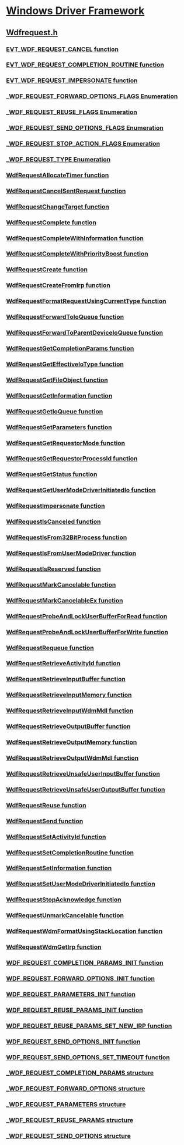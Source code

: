 # [Windows Driver Framework](../_wdf/index.md)
## [Wdfrequest.h](index.md)
### [EVT_WDF_REQUEST_CANCEL function](../wdfrequest/nc-wdfrequest-evt_wdf_request_cancel.md)
### [EVT_WDF_REQUEST_COMPLETION_ROUTINE function](../wdfrequest/nc-wdfrequest-evt_wdf_request_completion_routine.md)
### [EVT_WDF_REQUEST_IMPERSONATE function](../wdfrequest/nc-wdfrequest-evt_wdf_request_impersonate.md)
### [_WDF_REQUEST_FORWARD_OPTIONS_FLAGS Enumeration](../wdfrequest/ne-wdfrequest-_wdf_request_forward_options_flags.md)
### [_WDF_REQUEST_REUSE_FLAGS Enumeration](../wdfrequest/ne-wdfrequest-_wdf_request_reuse_flags.md)
### [_WDF_REQUEST_SEND_OPTIONS_FLAGS Enumeration](../wdfrequest/ne-wdfrequest-_wdf_request_send_options_flags.md)
### [_WDF_REQUEST_STOP_ACTION_FLAGS Enumeration](../wdfrequest/ne-wdfrequest-_wdf_request_stop_action_flags.md)
### [_WDF_REQUEST_TYPE Enumeration](../wdfrequest/ne-wdfrequest-_wdf_request_type.md)
### [WdfRequestAllocateTimer function](../wdfrequest/nf-wdfrequest-wdfrequestallocatetimer.md)
### [WdfRequestCancelSentRequest function](../wdfrequest/nf-wdfrequest-wdfrequestcancelsentrequest.md)
### [WdfRequestChangeTarget function](../wdfrequest/nf-wdfrequest-wdfrequestchangetarget.md)
### [WdfRequestComplete function](../wdfrequest/nf-wdfrequest-wdfrequestcomplete.md)
### [WdfRequestCompleteWithInformation function](../wdfrequest/nf-wdfrequest-wdfrequestcompletewithinformation.md)
### [WdfRequestCompleteWithPriorityBoost function](../wdfrequest/nf-wdfrequest-wdfrequestcompletewithpriorityboost.md)
### [WdfRequestCreate function](../wdfrequest/nf-wdfrequest-wdfrequestcreate.md)
### [WdfRequestCreateFromIrp function](../wdfrequest/nf-wdfrequest-wdfrequestcreatefromirp.md)
### [WdfRequestFormatRequestUsingCurrentType function](../wdfrequest/nf-wdfrequest-wdfrequestformatrequestusingcurrenttype.md)
### [WdfRequestForwardToIoQueue function](../wdfrequest/nf-wdfrequest-wdfrequestforwardtoioqueue.md)
### [WdfRequestForwardToParentDeviceIoQueue function](../wdfrequest/nf-wdfrequest-wdfrequestforwardtoparentdeviceioqueue.md)
### [WdfRequestGetCompletionParams function](../wdfrequest/nf-wdfrequest-wdfrequestgetcompletionparams.md)
### [WdfRequestGetEffectiveIoType function](../wdfrequest/nf-wdfrequest-wdfrequestgeteffectiveiotype.md)
### [WdfRequestGetFileObject function](../wdfrequest/nf-wdfrequest-wdfrequestgetfileobject.md)
### [WdfRequestGetInformation function](../wdfrequest/nf-wdfrequest-wdfrequestgetinformation.md)
### [WdfRequestGetIoQueue function](../wdfrequest/nf-wdfrequest-wdfrequestgetioqueue.md)
### [WdfRequestGetParameters function](../wdfrequest/nf-wdfrequest-wdfrequestgetparameters.md)
### [WdfRequestGetRequestorMode function](../wdfrequest/nf-wdfrequest-wdfrequestgetrequestormode.md)
### [WdfRequestGetRequestorProcessId function](../wdfrequest/nf-wdfrequest-wdfrequestgetrequestorprocessid.md)
### [WdfRequestGetStatus function](../wdfrequest/nf-wdfrequest-wdfrequestgetstatus.md)
### [WdfRequestGetUserModeDriverInitiatedIo function](../wdfrequest/nf-wdfrequest-wdfrequestgetusermodedriverinitiatedio.md)
### [WdfRequestImpersonate function](../wdfrequest/nf-wdfrequest-wdfrequestimpersonate.md)
### [WdfRequestIsCanceled function](../wdfrequest/nf-wdfrequest-wdfrequestiscanceled.md)
### [WdfRequestIsFrom32BitProcess function](../wdfrequest/nf-wdfrequest-wdfrequestisfrom32bitprocess.md)
### [WdfRequestIsFromUserModeDriver function](../wdfrequest/nf-wdfrequest-wdfrequestisfromusermodedriver.md)
### [WdfRequestIsReserved function](../wdfrequest/nf-wdfrequest-wdfrequestisreserved.md)
### [WdfRequestMarkCancelable function](../wdfrequest/nf-wdfrequest-wdfrequestmarkcancelable.md)
### [WdfRequestMarkCancelableEx function](../wdfrequest/nf-wdfrequest-wdfrequestmarkcancelableex.md)
### [WdfRequestProbeAndLockUserBufferForRead function](../wdfrequest/nf-wdfrequest-wdfrequestprobeandlockuserbufferforread.md)
### [WdfRequestProbeAndLockUserBufferForWrite function](../wdfrequest/nf-wdfrequest-wdfrequestprobeandlockuserbufferforwrite.md)
### [WdfRequestRequeue function](../wdfrequest/nf-wdfrequest-wdfrequestrequeue.md)
### [WdfRequestRetrieveActivityId function](../wdfrequest/nf-wdfrequest-wdfrequestretrieveactivityid.md)
### [WdfRequestRetrieveInputBuffer function](../wdfrequest/nf-wdfrequest-wdfrequestretrieveinputbuffer.md)
### [WdfRequestRetrieveInputMemory function](../wdfrequest/nf-wdfrequest-wdfrequestretrieveinputmemory.md)
### [WdfRequestRetrieveInputWdmMdl function](../wdfrequest/nf-wdfrequest-wdfrequestretrieveinputwdmmdl.md)
### [WdfRequestRetrieveOutputBuffer function](../wdfrequest/nf-wdfrequest-wdfrequestretrieveoutputbuffer.md)
### [WdfRequestRetrieveOutputMemory function](../wdfrequest/nf-wdfrequest-wdfrequestretrieveoutputmemory.md)
### [WdfRequestRetrieveOutputWdmMdl function](../wdfrequest/nf-wdfrequest-wdfrequestretrieveoutputwdmmdl.md)
### [WdfRequestRetrieveUnsafeUserInputBuffer function](../wdfrequest/nf-wdfrequest-wdfrequestretrieveunsafeuserinputbuffer.md)
### [WdfRequestRetrieveUnsafeUserOutputBuffer function](../wdfrequest/nf-wdfrequest-wdfrequestretrieveunsafeuseroutputbuffer.md)
### [WdfRequestReuse function](../wdfrequest/nf-wdfrequest-wdfrequestreuse.md)
### [WdfRequestSend function](../wdfrequest/nf-wdfrequest-wdfrequestsend.md)
### [WdfRequestSetActivityId function](../wdfrequest/nf-wdfrequest-wdfrequestsetactivityid.md)
### [WdfRequestSetCompletionRoutine function](../wdfrequest/nf-wdfrequest-wdfrequestsetcompletionroutine.md)
### [WdfRequestSetInformation function](../wdfrequest/nf-wdfrequest-wdfrequestsetinformation.md)
### [WdfRequestSetUserModeDriverInitiatedIo function](../wdfrequest/nf-wdfrequest-wdfrequestsetusermodedriverinitiatedio.md)
### [WdfRequestStopAcknowledge function](../wdfrequest/nf-wdfrequest-wdfrequeststopacknowledge.md)
### [WdfRequestUnmarkCancelable function](../wdfrequest/nf-wdfrequest-wdfrequestunmarkcancelable.md)
### [WdfRequestWdmFormatUsingStackLocation function](../wdfrequest/nf-wdfrequest-wdfrequestwdmformatusingstacklocation.md)
### [WdfRequestWdmGetIrp function](../wdfrequest/nf-wdfrequest-wdfrequestwdmgetirp.md)
### [WDF_REQUEST_COMPLETION_PARAMS_INIT function](../wdfrequest/nf-wdfrequest-wdf_request_completion_params_init.md)
### [WDF_REQUEST_FORWARD_OPTIONS_INIT function](../wdfrequest/nf-wdfrequest-wdf_request_forward_options_init.md)
### [WDF_REQUEST_PARAMETERS_INIT function](../wdfrequest/nf-wdfrequest-wdf_request_parameters_init.md)
### [WDF_REQUEST_REUSE_PARAMS_INIT function](../wdfrequest/nf-wdfrequest-wdf_request_reuse_params_init.md)
### [WDF_REQUEST_REUSE_PARAMS_SET_NEW_IRP function](../wdfrequest/nf-wdfrequest-wdf_request_reuse_params_set_new_irp.md)
### [WDF_REQUEST_SEND_OPTIONS_INIT function](../wdfrequest/nf-wdfrequest-wdf_request_send_options_init.md)
### [WDF_REQUEST_SEND_OPTIONS_SET_TIMEOUT function](../wdfrequest/nf-wdfrequest-wdf_request_send_options_set_timeout.md)
### [_WDF_REQUEST_COMPLETION_PARAMS structure](../wdfrequest/ns-wdfrequest-_wdf_request_completion_params.md)
### [_WDF_REQUEST_FORWARD_OPTIONS structure](../wdfrequest/ns-wdfrequest-_wdf_request_forward_options.md)
### [_WDF_REQUEST_PARAMETERS structure](../wdfrequest/ns-wdfrequest-_wdf_request_parameters.md)
### [_WDF_REQUEST_REUSE_PARAMS structure](../wdfrequest/ns-wdfrequest-_wdf_request_reuse_params.md)
### [_WDF_REQUEST_SEND_OPTIONS structure](../wdfrequest/ns-wdfrequest-_wdf_request_send_options.md)
